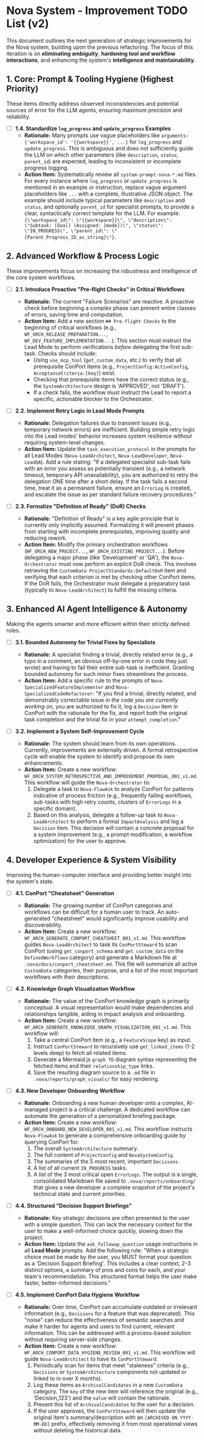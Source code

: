 # Nova System - Improvement TODO List (v2)

This document outlines the next generation of strategic improvements for the Nova system, building upon the previous refactoring. The focus of this iteration is on **eliminating ambiguity**, **hardening tool and workflow interactions**, and enhancing the system's **intelligence and maintainability**.

## 1. Core: Prompt & Tooling Hygiene (Highest Priority)

These items directly address observed inconsistencies and potential sources of error for the LLM agents, ensuring maximum precision and reliability.

-   [ ] **1.4. Standardize `log_progress` and `update_progress` Examples**
    *   **Rationale:** Many prompts use vague placeholders like `arguments: {'workspace_id': '{{workspace}}', ...}` for `log_progress` and `update_progress`. This is ambiguous and does not sufficiently guide the LLM on which other parameters (like `description`, `status`, `parent_id`) are expected, leading to inconsistent or incomplete progress logging.
    *   **Action Item:** Systematically review all `system-prompt-nova-*.md` files. For every instance where `log_progress` or `update_progress` is mentioned in an example or instruction, replace vague argument placeholders like `...` with a complete, illustrative JSON object. The example should include typical parameters like `description` and `status`, and optionally `parent_id` for specialist prompts, to provide a clear, syntactically correct template for the LLM. For example: `{\"workspace_id\": \"{{workspace}}\", \"description\": \"Subtask: [Goal] (Assigned: [mode])\", \"status\": \"IN_PROGRESS\", \"parent_id\": \"[Parent_Progress_ID_as_string]\"}`.

## 2. Advanced Workflow & Process Logic

These improvements focus on increasing the robustness and intelligence of the core system workflows.

-   [ ] **2.1. Introduce Proactive "Pre-flight Checks" in Critical Workflows**
    *   **Rationale:** The current "Failure Scenarios" are reactive. A proactive check before beginning a complex phase can prevent entire classes of errors, saving time and computation.
    *   **Action Item:** Add a new section `## Pre-flight Checks` to the beginning of critical workflows (e.g., `WF_ORCH_RELEASE_PREPARATION...`, `WF_DEV_FEATURE_IMPLEMENTATION...`). This section must instruct the Lead Mode to perform verifications *before* delegating the first sub-task. Checks should include:
        *   Using `use_mcp_tool` (`get_custom_data`, etc.) to verify that all prerequisite ConPort items (e.g., `ProjectConfig:ActiveConfig`, `AcceptanceCriteria:[key]`) exist.
        *   Checking that prerequisite items have the correct status (e.g., the `SystemArchitecture` design is 'APPROVED', not 'DRAFT').
        *   If a check fails, the workflow must instruct the Lead to report a specific, actionable blocker to the Orchestrator.

-   [ ] **2.2. Implement Retry Logic in Lead Mode Prompts**
    *   **Rationale:** Delegation failures due to transient issues (e.g., temporary network errors) are inefficient. Building simple retry logic into the Lead modes' behavior increases system resilience without requiring system-level changes.
    *   **Action Item:** Update the `task_execution_protocol` in the prompts for all Lead Modes (`Nova-LeadArchitect`, `Nova-LeadDeveloper`, `Nova-LeadQA`). Add a rule stating: "If a delegated specialist sub-task fails with an error you assess as potentially transient (e.g., a network timeout, temporary API unavailability), you are authorized to retry the delegation ONE time after a short delay. If the task fails a second time, treat it as a permanent failure, ensure an `ErrorLog` is created, and escalate the issue as per standard failure recovery procedures."

-   [ ] **2.3. Formalize "Definition of Ready" (DoR) Checks**
    *   **Rationale:** "Definition of Ready" is a key agile principle that is currently only implicitly assumed. Formalizing it will prevent phases from starting with incomplete prerequisites, improving quality and reducing rework.
    *   **Action Item:** Modify the primary orchestration workflows (`WF_ORCH_NEW_PROJECT...`, `WF_ORCH_EXISTING_PROJECT...`). Before delegating a major phase (like 'Development' or 'QA'), the `Nova-Orchestrator` must now perform an explicit DoR check. This involves retrieving the `CustomData ProjectStandards:DefaultDoR` item and verifying that each criterion is met by checking other ConPort items. If the DoR fails, the Orchestrator must delegate a preparatory task (typically to `Nova-LeadArchitect`) to fulfill the missing criteria.

## 3. Enhanced AI Agent Intelligence & Autonomy

Making the agents smarter and more efficient within their strictly defined roles.

-   [ ] **3.1. Bounded Autonomy for Trivial Fixes by Specialists**
    *   **Rationale:** A specialist finding a trivial, directly related error (e.g., a typo in a comment, an obvious off-by-one error in code they just wrote) and having to fail their entire sub-task is inefficient. Granting bounded autonomy for such minor fixes streamlines the process.
    *   **Action Item:** Add a specific rule to the prompts of `Nova-SpecializedFeatureImplementer` and `Nova-SpecializedCodeRefactorer`: "If you find a trivial, directly related, and demonstrably correctable issue *in the code you are currently working on*, you are authorized to fix it, log a `Decision` item in ConPort with the rationale for the fix, and report both the original task completion and the trivial fix in your `attempt_completion`."

-   [ ] **3.2. Implement a System Self-Improvement Cycle**
    *   **Rationale:** The system should learn from its own operations. Currently, improvements are externally driven. A formal retrospective cycle will enable the system to identify and propose its own enhancements.
    *   **Action Item:** Create a new workflow: `WF_ORCH_SYSTEM_RETROSPECTIVE_AND_IMPROVEMENT_PROPOSAL_001_v1.md`. This workflow will guide the `Nova-Orchestrator` to:
        1.  Delegate a task to `Nova-FlowAsk` to analyze ConPort for patterns indicative of process friction (e.g., frequently failing workflows, sub-tasks with high retry counts, clusters of `ErrorLogs` in a specific domain).
        2.  Based on this analysis, delegate a follow-up task to `Nova-LeadArchitect` to perform a formal `ImpactAnalysis` and log a `Decision` item. This decision will contain a concrete proposal for a system improvement (e.g., a prompt modification, a workflow optimization) for the user to approve.

## 4. Developer Experience & System Visibility

Improving the human-computer interface and providing better insight into the system's state.

-   [ ] **4.1. ConPort "Cheatsheet" Generation**
    *   **Rationale:** The growing number of ConPort categories and workflows can be difficult for a human user to track. An auto-generated "cheatsheet" would significantly improve usability and discoverability.
    *   **Action Item:** Create a new workflow: `WF_ARCH_GENERATE_CONPORT_CHEATSHEET_001_v1.md`. This workflow guides `Nova-LeadArchitect` to task its `ConPortSteward` to scan ConPort (using `get_conport_schema` and `get_custom_data` on the `DefinedWorkflows` category) and generate a Markdown file at `.nova/docs/conport_cheatsheet.md`. This file will summarize all active `CustomData` categories, their purpose, and a list of the most important workflows with their descriptions.

-   [ ] **4.2. Knowledge Graph Visualization Workflow**
    *   **Rationale:** The value of the ConPort knowledge graph is primarily conceptual. A visual representation would make dependencies and relationships tangible, aiding in impact analysis and onboarding.
    *   **Action Item:** Create a new workflow: `WF_ARCH_GENERATE_KNOWLEDGE_GRAPH_VISUALIZATION_001_v1.md`. This workflow will:
        1.  Take a central ConPort item (e.g., a `FeatureScope` key) as input.
        2.  Instruct `ConPortSteward` to recursively use `get_linked_items` (1-2 levels deep) to fetch all related items.
        3.  Generate a Mermaid.js `graph TD` diagram syntax representing the fetched items and their `relationship_type` links.
        4.  Save the resulting diagram source to a `.md` file in `.nova/reports/graph_visuals/` for easy rendering.

-   [ ] **4.3. New Developer Onboarding Workflow**
    *   **Rationale:** Onboarding a new human developer onto a complex, AI-managed project is a critical challenge. A dedicated workflow can automate the generation of a personalized briefing package.
    *   **Action Item:** Create a new workflow: `WF_ORCH_ONBOARD_NEW_DEVELOPER_001_v1.md`. This workflow instructs `Nova-FlowAsk` to generate a comprehensive onboarding guide by querying ConPort for:
        1.  The overall `SystemArchitecture` summary.
        2.  The full content of `ProjectConfig` and `NovaSystemConfig`.
        3.  The summaries of the 5 most recent, important `Decisions`.
        4.  A list of all current `IN_PROGRESS` tasks.
        5.  A list of the 3 most critical open `ErrorLogs`.
        The output is a single, consolidated Markdown file saved to `.nova/reports/onboarding/` that gives a new developer a complete snapshot of the project's technical state and current priorities.

-   [ ] **4.4. Structured "Decision Support Briefings"**
    *   **Rationale:** Key strategic decisions are often presented to the user with a simple question. This can lack the necessary context for the user to make a well-informed choice quickly, slowing down the project.
    *   **Action Item:** Update the `ask_followup_question` usage instructions in all **Lead Mode** prompts. Add the following rule: "When a strategic choice must be made by the user, you MUST format your question as a 'Decision Support Briefing'. This includes a clear context, 2-3 distinct options, a summary of pros and cons for each, and your team's recommendation. This structured format helps the user make faster, better-informed decisions."

-   [ ] **4.5. Implement ConPort Data Hygiene Workflow**
    *   **Rationale:** Over time, ConPort can accumulate outdated or irrelevant information (e.g., `Decisions` for a feature that was deprecated). This "noise" can reduce the effectiveness of semantic searches and make it harder for agents and users to find current, relevant information. This can be addressed with a process-based solution without requiring server-side changes.
    *   **Action Item:** Create a new workflow: `WF_ARCH_CONPORT_DATA_HYGIENE_REVIEW_001_v1.md`. This workflow will guide `Nova-LeadArchitect` to have its `ConPortSteward`:
        1.  Periodically scan for items that meet "staleness" criteria (e.g., `Decisions` or `SystemArchitecture` components not updated or linked to in over X months).
        2.  Log these items as `ArchivalCandidates` in a new `CustomData` category. The `key` of the new item will reference the original (e.g., 'Decision_123') and the `value` will contain the rationale.
        3.  Present this list of `ArchivalCandidates` to the user for a decision.
        4.  If the user approves, the `ConPortSteward` will then update the original item's summary/description with an `[ARCHIVED ON YYYY-MM-DD]` prefix, effectively removing it from most operational views without deleting the historical data.